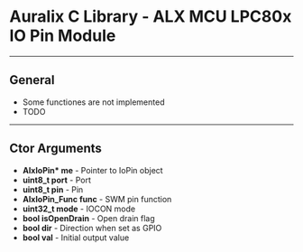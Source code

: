 # Auralix C Library - ALX MCU LPC80x IO Pin Module
---
## General
- Some functiones are not implemented
- TODO
---
## Ctor Arguments
- __AlxIoPin* me__ - Pointer to IoPin object
- __uint8_t port__ - Port
- __uint8_t pin__ - Pin
- __AlxIoPin_Func func__ - SWM  pin function
- __uint32_t mode__ - IOCON mode
- __bool isOpenDrain__ - Open drain flag
- __bool dir__ - Direction when set as GPIO
- __bool val__ - Initial output value
